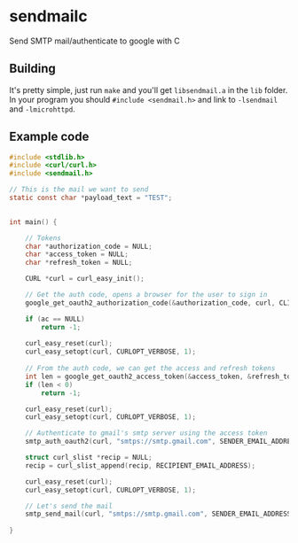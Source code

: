 # sendmailc
Send SMTP mail/authenticate to google with C

## Building
It's pretty simple, just run `make` and you'll get `libsendmail.a` in the `lib` folder.
In your program you should `#include <sendmail.h>` and link to `-lsendmail` and `-lmicrohttpd`.

## Example code
```c
#include <stdlib.h>
#include <curl/curl.h>
#include <sendmail.h>

// This is the mail we want to send
static const char *payload_text = "TEST";
 

int main() {

    // Tokens
    char *authorization_code = NULL;
    char *access_token = NULL;
    char *refresh_token = NULL;

    CURL *curl = curl_easy_init();

    // Get the auth code, opens a browser for the user to sign in
    google_get_oauth2_authorization_code(&authorization_code, curl, CLIENT_ID);

    if (ac == NULL)
        return -1;
    
    curl_easy_reset(curl);
    curl_easy_setopt(curl, CURLOPT_VERBOSE, 1);
    
    // From the auth code, we can get the access and refresh tokens
    int len = google_get_oauth2_access_token(&access_token, &refresh_token, authorization_code, curl, CLIENT_ID, CLIENT_SECRET);
    if (len < 0)
        return -1;

    curl_easy_reset(curl);
    curl_easy_setopt(curl, CURLOPT_VERBOSE, 1);

    // Authenticate to gmail's smtp server using the access token
    smtp_auth_oauth2(curl, "smtps://smtp.gmail.com", SENDER_EMAIL_ADDRESS, at);

    struct curl_slist *recip = NULL;
    recip = curl_slist_append(recip, RECIPIENT_EMAIL_ADDRESS);

    curl_easy_reset(curl);
    curl_easy_setopt(curl, CURLOPT_VERBOSE, 1);

    // Let's send the mail
    smtp_send_mail(curl, "smtps://smtp.gmail.com", SENDER_EMAIL_ADDRESS, recip, payload_text);
        
}
```